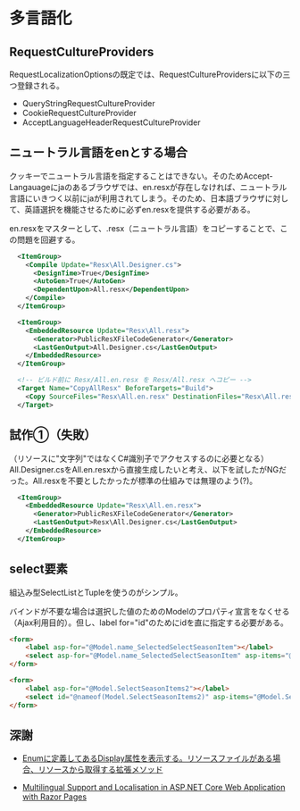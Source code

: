 # 多言語化

## RequestCultureProviders

RequestLocalizationOptionsの既定では、RequestCultureProvidersに以下の三つ登録される。

- QueryStringRequestCultureProvider
- CookieRequestCultureProvider
- AcceptLanguageHeaderRequestCultureProvider

## ニュートラル言語をenとする場合

クッキーでニュートラル言語を指定することはできない。そのためAccept-Langauageにjaのあるブラウザでは、en.resxが存在しなければ、ニュートラル言語にいきつく以前にjaが利用されてしまう。そのため、日本語ブラウザに対して、英語選択を機能させるために必ずen.resxを提供する必要がある。

en.resxをマスターとして、.resx（ニュートラル言語）をコピーすることで、この問題を回避する。

```xml
  <ItemGroup>
    <Compile Update="Resx\All.Designer.cs">
      <DesignTime>True</DesignTime>
      <AutoGen>True</AutoGen>
      <DependentUpon>All.resx</DependentUpon>
    </Compile>
  </ItemGroup>

  <ItemGroup>
    <EmbeddedResource Update="Resx\All.resx">
      <Generator>PublicResXFileCodeGenerator</Generator>
      <LastGenOutput>All.Designer.cs</LastGenOutput>
    </EmbeddedResource>
  </ItemGroup>

  <!-- ビルド前に Resx/All.en.resx を Resx/All.resx へコピー -->
  <Target Name="CopyAllResx" BeforeTargets="Build">
    <Copy SourceFiles="Resx\All.en.resx" DestinationFiles="Resx\All.resx" SkipUnchangedFiles="true" />
  </Target>
```

## 試作①（失敗）

（リソースに"文字列"ではなくC#識別子でアクセスするのに必要となる）All.Designer.csをAll.en.resxから直接生成したいと考え、以下を試したがNGだった。All.resxを不要としたかったが標準の仕組みでは無理のよう(?)。

```xml
  <ItemGroup>
    <EmbeddedResource Update="Resx\All.en.resx">
      <Generator>PublicResXFileCodeGenerator</Generator>
      <LastGenOutput>Resx\All.Designer.cs</LastGenOutput>
    </EmbeddedResource>
  </ItemGroup>
```

## select要素

組込み型SelectListとTupleを使うのがシンプル。

バインドが不要な場合は選択した値のためのModelのプロパティ宣言をなくせる（Ajax利用目的）。但し、label for="id"のためにidを直に指定する必要がある。

```html
<form>
    <label asp-for="@Model.name_SelectedSelectSeasonItem"></label>
    <select asp-for="@Model.name_SelectedSelectSeasonItem" asp-items="@Model.SelectSeasonItems"></select>
</form>

<form>
    <label asp-for="@Model.SelectSeasonItems2"></label>
    <select id="@nameof(Model.SelectSeasonItems2)" asp-items="@Model.SelectSeasonItems2"></select>
</form>
```

## 深謝

- [Enumに定義してあるDisplay属性を表示する。リソースファイルがある場合、リソースから取得する拡張メソッド](https://qiita.com/mak_in/items/7909e51d249826115403)

- [Multilingual Support and Localisation in ASP.NET Core Web Application with Razor Pages](https://www.youtube.com/watch?v=rRpLIytLtbQ)
